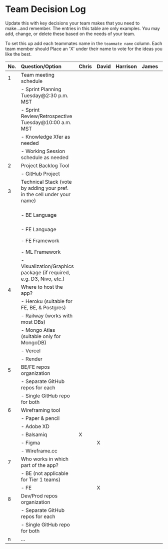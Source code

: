 # Team Decision Log

Update this with key decisions your team makes that you need to make...and 
remember. The entries in this table are only examples. You may add, change, or
delete these based on the needs of your team.

To set this up add each teammates name in the `teammate name` column. Each 
team member should Place an 'X' under their name to vote for the ideas 
you like the best.

| No. | Question/Option | Chris | David | Harrison | James | Sean | Yong |
| :--- | :--- | :--- | :--- | :--- | :--- | :--- | :--- |
| 1 | Team meeting schedule | | | | | | |
|   |	- Sprint Planning Tuesday@2:30 p.m. MST | | | | | | |
|   | - Sprint Review/Retrospective Tuesday@10:00 a.m. MST
|   |	- Knowledge Xfer as needed | | | | | | |
|   |	- Working Session schedule as needed | | | | | | |
| 2	| Project Backlog Tool | | | | | | |
|   |	- GitHub Project | | | | | | |
| 3	| Technical Stack (vote by adding your pref. in the cell under your name) | | | | | | |
|   |	- BE Language | | | | | |PostgreSQL with Prisma ORM|
|   |	- FE Language | | | | | |TypeScript|
|   |	- FE Framework | | | | | |Next.js with app router|
|   |	- ML Framework | | | | | | |
|   |	- Visualization/Graphics package (if required, e.g. D3, Nivo, etc.) | | | | | | |
| 4	| Where to host the app? | | | | | | |
|   |	- Heroku (suitable for FE, BE, & Postgres) | | | | | | |
|   |	- Railway (works with most DBs)  | | | | | | |
|   |	- Mongo Atlas (suitable only for MongoDB) | | | | | | |
|   | - Vercel | | | | | |X|
|   | - Render | | | | | |X|
| 5	| BE/FE repos organization | | | | | | |
|   |	- Separate GitHub repos for each | | | | | | |
|   |	- Single GitHub repo for both | | | | | |X|
| 6	| Wireframing tool | | | | | | |
|   |	- Paper & pencil | | | | | | |
|   |	- Adobe XD | | | | | | |
|   |	- Balsamiq |X| | | | | |
|   |	- Figma | |X| | | |X|
|   |	- Wireframe.cc | | | | | | |
| 7	| Who works in which part of the app? | | | | | | |
|   | - BE (not applicable for Tier 1 teams) | | | | | |X|
|   |	- FE | |X| | | |X|
| 8	| Dev/Prod repos organization | | | | | | |
|   |	- Separate GitHub repos for each | | | | | |X|
|   |	- Single GitHub repo for both | | | | | ||
| n | ... | | | | | | |
